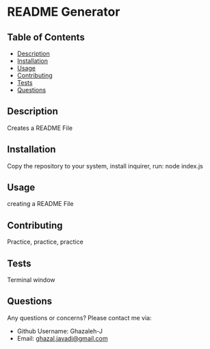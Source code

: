 # README Generator
   
  ## Table of Contents
  * [Description](#description)
  * [Installation](#installation)
  * [Usage](#usage)
  * [Contributing](#contributing)
  * [Tests](#tests)
  * [Questions](#questions)
  
  
  ## Description
  Creates a README File
  ## Installation
  Copy the repository to your system, install inquirer, run: node index.js
  ## Usage
  creating a README File
   
  ## Contributing
  Practice, practice, practice
  ## Tests
  Terminal window
  ## Questions
  Any questions or concerns? Please contact me via:
  - Github Username: Ghazaleh-J
  - Email: ghazal.javadi@gmail.com
